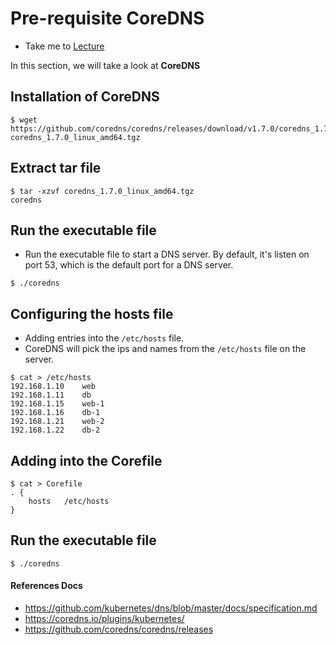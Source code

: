 # Pre-requisite CoreDNS

  - Take me to [Lecture](https://kodekloud.com/topic/prerequisite-coredns/)

In this section, we will take a look at **CoreDNS**

## Installation of CoreDNS

```
$ wget https://github.com/coredns/coredns/releases/download/v1.7.0/coredns_1.7.0_linux_amd64.tgz
coredns_1.7.0_linux_amd64.tgz

```

## Extract tar file

```
$ tar -xzvf coredns_1.7.0_linux_amd64.tgz
coredns
```

## Run the executable file

- Run the executable file to start a DNS server. By default, it's listen on port 53, which is the default port for a DNS server.

```
$ ./coredns

```

## Configuring the hosts file

- Adding entries into the `/etc/hosts` file.
- CoreDNS will pick the ips and names from the `/etc/hosts` file on the server.

```
$ cat > /etc/hosts
192.168.1.10    web
192.168.1.11    db
192.168.1.15    web-1
192.168.1.16    db-1
192.168.1.21    web-2
192.168.1.22    db-2
```

## Adding into the Corefile

```
$ cat > Corefile
. {
	hosts   /etc/hosts
}

```

## Run the executable file

```
$ ./coredns

```


#### References Docs

- https://github.com/kubernetes/dns/blob/master/docs/specification.md
- https://coredns.io/plugins/kubernetes/
- https://github.com/coredns/coredns/releases